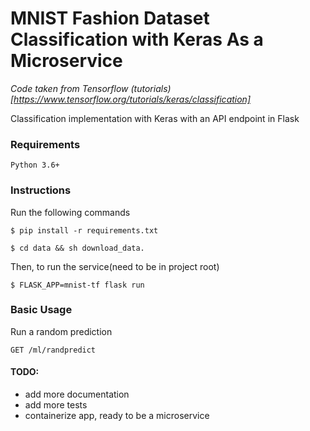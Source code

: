 # MNIST Fashion Dataset Classification with Keras As a Microservice

*Code taken from Tensorflow (tutorials)[https://www.tensorflow.org/tutorials/keras/classification]*

Classification implementation with Keras with an API endpoint in Flask

### Requirements

    Python 3.6+

### Instructions

Run the following commands

    $ pip install -r requirements.txt

    $ cd data && sh download_data.

Then, to run the service(need to be in project root)

    $ FLASK_APP=mnist-tf flask run



### Basic Usage

Run a random prediction

    GET /ml/randpredict

#### TODO:
- add more documentation
- add more tests
- containerize app, ready to be a microservice
